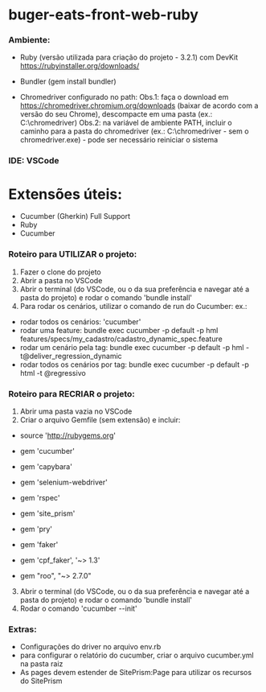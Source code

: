 # buger-eats-front-web-ruby

### Ambiente:
* Ruby (versão utilizada para criação do projeto - 3.2.1) com DevKit
https://rubyinstaller.org/downloads/

* Bundler (gem install bundler)

* Chromedriver configurado no path:
Obs.1: faça o download em https://chromedriver.chromium.org/downloads (baixar de acordo com a versão do seu Chrome), descompacte em uma pasta (ex.: C:\chromedriver)
Obs.2: na variável de ambiente PATH, incluir o caminho para a pasta do chromedriver (ex.: C:\chromedriver - sem o chromedriver.exe) - pode ser necessário reiniciar o sistema

### IDE: VSCode
# Extensões úteis:

* Cucumber (Gherkin) Full Support
* Ruby
* Cucumber

### Roteiro para UTILIZAR o projeto:
1. Fazer o clone do projeto
2. Abrir a pasta no VSCode
3. Abrir o terminal (do VSCode, ou o da sua preferência e navegar até a pasta do projeto) e rodar o comando 'bundle install'
4. Para rodar os cenários, utilizar o comando de run do Cucumber:
  ex.: 
  - rodar todos os cenários: 'cucumber'
  - rodar uma feature: bundle exec cucumber -p default -p hml features/specs/my_cadastro/cadastro_dynamic_spec.feature
  - rodar um cenário pela tag: bundle exec cucumber -p default -p hml -t@deliver_regression_dynamic
  - rodar todos os cenários por tag: bundle exec cucumber -p default -p html -t @regressivo

### Roteiro para RECRIAR o projeto:
1. Abrir uma pasta vazia no VSCode
2. Criar o arquivo Gemfile (sem extensão) e incluir:

* source 'http://rubygems.org'

* gem 'cucumber'
* gem 'capybara'
* gem 'selenium-webdriver'
* gem 'rspec'
* gem 'site_prism'
* gem 'pry'
* gem 'faker'
* gem 'cpf_faker', '~> 1.3'
* gem "roo", "~> 2.7.0"

3. Abrir o terminal (do VSCode, ou o da sua preferência e navegar até a pasta do projeto) e rodar o comando 'bundle install'
4. Rodar o comando 'cucumber --init'


### Extras:
  - Configurações do driver no arquivo env.rb
  - para configurar o relatório do cucumber, criar o arquivo cucumber.yml na pasta raiz
  - As pages devem estender de SitePrism:Page para utilizar os recursos do SitePrism
